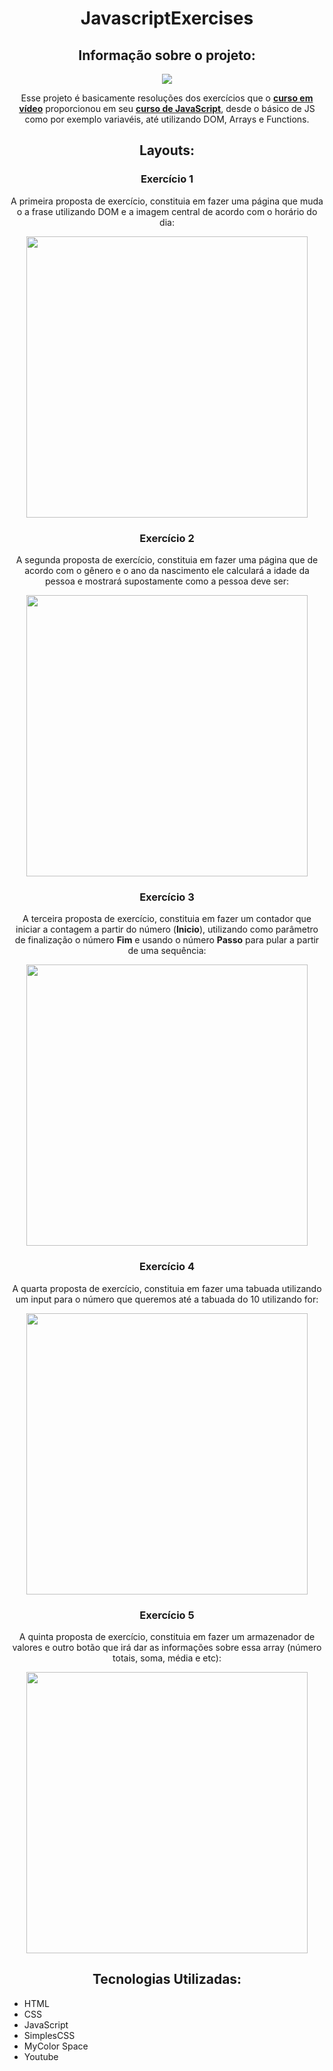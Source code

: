 <h1 align="center"> 
  JavascriptExercises 
</h1>

<h2 align="center">
  Informação sobre o projeto: 
</h2>

<p align="center">
  <img src='https://i.imgur.com/gety8SW.png'>
  <p align='center'>
    Esse projeto é basicamente resoluções dos exercícios que o <a href='https://www.youtube.com/channel/UCrWvhVmt0Qac3HgsjQK62FQ'><b> curso em vídeo</b></a> proporcionou em seu <a href='https://www.youtube.com/watch?v=1-w1RfGIov4&list=PLHz_AreHm4dlsK3Nr9GVvXCbpQyHQl1o1'><b>curso de JavaScript</b></a>, desde o básico de JS como por exemplo variavéis, até utilizando DOM, Arrays e Functions.
  </p>
</p>

<h2 align="center">Layouts:</h2>

<h3 align='center'>Exercício 1</h3>
<p align='center'>
  A primeira proposta de exercício, constituia em fazer uma página que muda o a frase utilizando DOM e a imagem central de acordo com o horário do dia:
  <p align='center'>
    <img 
         src='https://i.imgur.com/VymNlv0.png'
         width='450px'
    >
    </img>
  </p>
</p>

<h3 align='center'>Exercício 2</h3>
<p align='center'>
  A segunda proposta de exercício, constituia em fazer uma página que de acordo com o gênero e o ano da nascimento ele calculará a idade da pessoa e mostrará supostamente como a pessoa deve ser:
  <p align='center'>
    <img 
         src='https://i.gyazo.com/2670b1e7a2ebcd3c1946b095583283e4.gif'
         width='450px'
    >
    </img>
  </p>
</p>

<h3 align='center'>Exercício 3</h3>
<p align='center'>
  A terceira proposta de exercício, constituia em fazer um contador que iniciar a contagem a partir do número (<b>Inicio</b>), utilizando como parâmetro de finalização o número <b>Fim</b> e usando o número <b>Passo</b> para pular a partir de uma sequência:
  <p align='center'>
    <img 
         src='https://i.gyazo.com/dfe8baf213bdc666ef005b046ddc7dbc.gif'
         width='450px'
    >
    </img>
  </p>
</p>

<h3 align='center'>Exercício 4</h3>
<p align='center'>
  A quarta proposta de exercício, constituia em fazer uma tabuada utilizando um input para o número que queremos até a tabuada do 10 utilizando for:
  <p align='center'>
    <img 
         src='https://i.gyazo.com/abe43c162b9d4945330c5b25ac4710cb.gif'
         width='450px'
    >
    </img>
  </p>
</p>

<h3 align='center'>Exercício 5</h3>
<p align='center'>
  A quinta proposta de exercício, constituia em fazer um armazenador de valores e outro botão que irá dar as informações sobre essa array (número totais, soma, média e etc):
  <p align='center'>
    <img 
         src='https://i.gyazo.com/6cd2e28fd16809e802d4b7e05e0d1085.gif'
         width='450px'
    >
    </img>
  </p>
</p>

<h2 align="center">Tecnologias Utilizadas: </h2>
<ul>
  <li> HTML </li>
  <li> CSS </li>
  <li> JavaScript </li>
  <li> SimplesCSS </li>
  <li> MyColor Space </li>
  <li> Youtube </li>
</ul>
